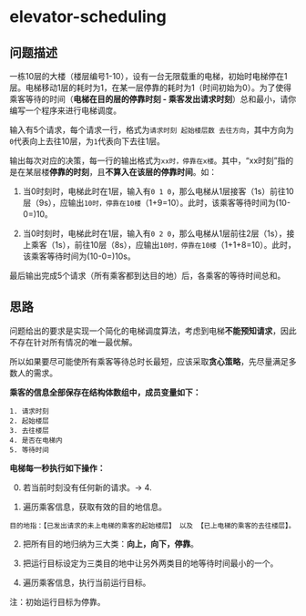 # elevator-scheduling

## 问题描述

一栋10层的大楼（楼层编号1-10），设有一台无限载重的电梯，初始时电梯停在1层。电梯移动1层的耗时为1，在某一层停靠的耗时为1（时间初始为0）。为了使得乘客等待的时间（**电梯在目的层的停靠时刻 - 乘客发出请求时刻**）总和最小，请你编写一个程序来进行电梯调度。
 
输入有5个请求，每个请求一行，格式为```请求时刻 起始楼层数 去往方向```，其中方向为```0```代表向上去往10层，为```1```代表向下去往1层。 

输出每次对应的决策，每一行的输出格式为```xx时，停靠在x楼```。其中，“xx时刻”指的是在某层楼**停靠的时刻**，且**不算入在该层的停靠时间**。如：

1. 当0时刻时，电梯此时在1层，输入有```0 1 0```，那么电梯从1层接客（1s）前往10层（9s），应输出```10时，停靠在10楼```（1+9=10）。此时，该乘客等待时间为(10-0=)10。

2. 当0时刻时，电梯此时在1层，输入有```0 2 0```，那么电梯从1层前往2层（1s），接上乘客（1s），前往10层（8s），应输出```10时，停靠在10楼```（1+1+8=10）。此时，该乘客等待时间为(10-0=)10s。

最后输出完成5个请求（所有乘客都到达目的地）后，各乘客的等待时间总和。

## 思路

问题给出的要求是实现一个简化的电梯调度算法，考虑到电梯**不能预知请求**，因此不存在针对所有情况的唯一最优解。

所以如果要尽可能使所有乘客等待总时长最短，应该采取**贪心策略**，先尽量满足多数人的需求。

**乘客的信息全部保存在结构体数组中，成员变量如下：**

```
1. 请求时刻
2. 起始楼层
3. 去往楼层
4. 是否在电梯内
5. 等待时间
```

**电梯每一秒执行如下操作：**

0. 若当前时刻没有任何新的请求。-> 4.

1. 遍历乘客信息，获取有效的目的地信息。

```
目的地指：【已发出请求的未上电梯的乘客的起始楼层】 以及 【已上电梯的乘客的去往楼层】。
```

2. 把所有目的地归纳为三大类：**向上，向下，停靠**。

3. 把运行目标设定为三类目的地中让另外两类目的地等待时间最小的一个。

4. 遍历乘客信息，执行当前运行目标。

注：初始运行目标为停靠。
